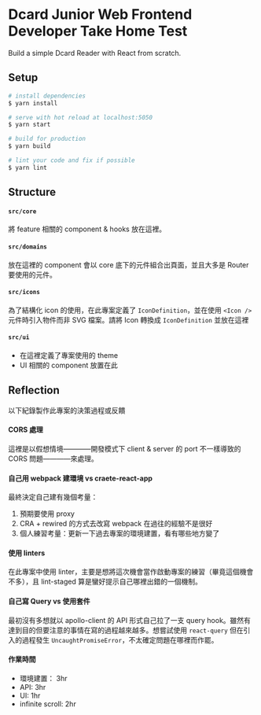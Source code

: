 # Dcard Junior Web Frontend Developer Take Home Test

Build a simple Dcard Reader with React from scratch.

## Setup

```bash
# install dependencies
$ yarn install

# serve with hot reload at localhost:5050
$ yarn start

# build for production
$ yarn build

# lint your code and fix if possible
$ yarn lint
```

## Structure

#### `src/core`
將 feature 相關的 component & hooks 放在這裡。

#### `src/domains`
放在這裡的 component 會以 core 底下的元件組合出頁面，並且大多是 Router 要使用的元件。

####  `src/icons`
為了結構化 icon 的使用，在此專案定義了 `IconDefinition`，並在使用 `<Icon />` 元件時引入物件而非 SVG 檔案。請將 Icon 轉換成 `IconDefinition` 並放在這裡

#### `src/ui`
- 在這裡定義了專案使用的 theme
- UI 相關的 component 放置在此


## Reflection

以下紀錄製作此專案的決策過程或反饋

#### CORS 處理
這裡是以假想情境————開發模式下 client & server 的 port 不一樣導致的 CORS 問題————來處理。

#### 自己用 webpack 建環境 vs craete-react-app
最終決定自己建有幾個考量：
1. 預期要使用 proxy
2. CRA + rewired 的方式去改寫 webpack 在過往的經驗不是很好
3. 個人練習考量：更新一下過去專案的環境建置，看有哪些地方變了

#### 使用 linters
在此專案中使用 linter，主要是想將這次機會當作啟動專案的練習（畢竟這個機會不多），且 lint-staged 算是蠻好提示自己哪裡出錯的一個機制。

#### 自己寫 Query vs 使用套件
最初沒有多想就以 apollo-client 的 API 形式自己拉了一支 query hook。雖然有達到目的但要注意的事情在寫的過程越來越多。想嘗試使用 `react-query` 但在引入的過程發生 `UncaughtPromiseError`，不太確定問題在哪裡而作罷。

#### 作業時間
- 環境建置： 3hr
- API: 3hr
- UI: 1hr
- infinite scroll: 2hr




